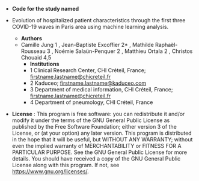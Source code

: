 - **Code for the study named**
- Evolution of hospitalized patient characteristics through the
first three COVID-19 waves in Paris area using machine
learning analysis.

    - **Authors**
    - Camille Jung 1 , Jean-Baptiste Excoffier 2* , Mathilde Raphaël-Rousseau 3 , Noémie
Salaün-Penquer 2 , Matthieu Ortala 2 , Christos Chouaid 4,5
        - **Institutions**
        - 1 Clinical Research Center, CHI Créteil, France; firstname.lastname@chicreteil.fr
        - 2 Kaduceo; firstname.lastname@kaduceo.com
        - 3 Department of medical information, CHI Créteil, France;
firstname.lastname@chicreteil.fr
        - 4 Department of pneumology, CHI Créteil, France
        
        
- **License** : This program is free software: you can redistribute it and/or modify
it under the terms of the GNU General Public License as published by
the Free Software Foundation; either version 3 of the License, or
(at your option) any later version.
This program is distributed in the hope that it will be useful,
but WITHOUT ANY WARRANTY; without even the implied warranty of
MERCHANTABILITY or FITNESS FOR A PARTICULAR PURPOSE.  See the
GNU General Public License for more details.
You should have received a copy of the GNU General Public License
along with this program.  If not, see <https://www.gnu.org/licenses/>.
